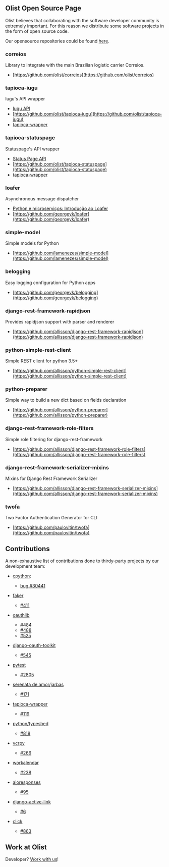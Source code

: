 ## Olist Open Source Page

Olist believes that collaborating with the software developer community is extremely important. For this reason we distribute some software projects in the form of open source code.

Our opensource repositories could be found [here](https://github.com/olist).

### correios

Library to integrate with the main Brazilian logistic carrier Correios.

  * [https://github.com/olist/correios](https://github.com/olist/correios)


### tapioca-iugu

Iugu's API wrapper

  * [Iugu API](https://dev.iugu.com/v1.0/reference)
  * [https://github.com/olist/tapioca-iugu](https://github.com/olist/tapioca-iugu)
  * [tapioca-wrapper](https://github.com/vintasoftware/tapioca-wrapper/)


### tapioca-statuspage

Statuspage's API wrapper

  * [Status Page API](https://doers.statuspage.io/api/v1/)
  * [https://github.com/olist/tapioca-statuspage](https://github.com/olist/tapioca-statuspage)
  * [tapioca-wrapper](https://github.com/vintasoftware/tapioca-wrapper/)


### loafer

Asynchronous message dispatcher

  * [Python e microserviços: Introdução ao Loafer](https://engineering.olist.com/python-e-microservicos-introducao-ao-loafer-11b047194b2a)
  * [https://github.com/georgeyk/loafer](https://github.com/georgeyk/loafer)


### simple-model

Simple models for Python

  * [https://github.com/lamenezes/simple-model](https://github.com/lamenezes/simple-model)


### belogging

Easy logging configuration for Python apps

  * [https://github.com/georgeyk/belogging](https://github.com/georgeyk/belogging)


### django-rest-framework-rapidjson

Provides rapidjson support with parser and renderer

  * [https://github.com/allisson/django-rest-framework-rapidjson](https://github.com/allisson/django-rest-framework-rapidjson)


### python-simple-rest-client

Simple REST client for python 3.5+

  * [https://github.com/allisson/python-simple-rest-client](https://github.com/allisson/python-simple-rest-client)


### python-preparer

Simple way to build a new dict based on fields declaration

  * [https://github.com/allisson/python-preparer](https://github.com/allisson/python-preparer)


### django-rest-framework-role-filters

Simple role filtering for django-rest-framework

  * [https://github.com/allisson/django-rest-framework-role-filters](https://github.com/allisson/django-rest-framework-role-filters)


### django-rest-framework-serializer-mixins

Mixins for Django Rest Framework Serializer

  * [https://github.com/allisson/django-rest-framework-serializer-mixins](https://github.com/allisson/django-rest-framework-serializer-mixins)

### twofa

Two Factor Authentication Generator for CLI

  * [https://github.com/paulovitin/twofa](https://github.com/paulovitin/twofa)


## Contributions

A non-exhaustive list of contributions done to thirdy-party projects by our development team:

  * [cpython](https://github.com/python/cpython):
    * [bug #30441](https://github.com/python/cpython/pull/2409)

  * [faker](https://github.com/joke2k/faker)
    * [#411](https://github.com/joke2k/faker/pull/411)

  * [oauthlib](https://github.com/idan/oauthlib)
    * [#484](https://github.com/idan/oauthlib/pull/484)
    * [#488](https://github.com/oauthlib/oauthlib/pull/488)
    * [#525](https://github.com/oauthlib/oauthlib/pull/525)

  * [django-oauth-toolkit](https://github.com/evonove/django-oauth-toolkit)
    * [#545](https://github.com/evonove/django-oauth-toolkit/pull/545)

  * [pytest](https://github.com/pytest-dev/pytest)
    * [#2805](https://github.com/pytest-dev/pytest/pull/2808)

  * [serenata de amor/jarbas](https://github.com/datasciencebr/jarbas)
    * [#171](https://github.com/datasciencebr/jarbas/pull/171)

  * [tapioca-wrapper](https://github.com/vintasoftware/tapioca-wrapper)
    * [#119](https://github.com/vintasoftware/tapioca-wrapper/pull/119)

  * [python/typeshed](https://github.com/python/typeshed)
    * [#818](https://github.com/python/typeshed/pull/818)

  * [vcrpy](https://github.com/kevin1024/vcrpy)
    * [#266](https://github.com/kevin1024/vcrpy/pull/266)

  * [workalendar](https://github.com/novafloss/workalendar)
    * [#238](https://github.com/novafloss/workalendar/pull/238)

  * [aioresponses](https://github.com/pnuckowski/aioresponses)
    * [#95](https://github.com/pnuckowski/aioresponses/pull/95)

  * [django-active-link](https://github.com/valerymelou/django-active-link)
    * [#6](https://github.com/valerymelou/django-active-link/pull/6)

  * [click](https://github.com/pallets/click)
    * [#863](https://github.com/pallets/click/pull/863)

## Work at Olist

Developer? [Work with us](https://github.com/olist/work-at-olist)!
